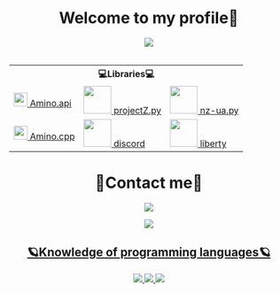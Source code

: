 <body>
	<h1 align="center"> Welcome to my profile👾</h1>
	<div align="center">
		<img src="https://i.gifer.com/J4Qb.gif">
	</div>
	<br>
	<div>	
	<table align="center">
		<tr> <th colspan="4">💻Libraries💻</th> </tr>
		<tr>
			<td>
				<a href="https://github.com/xXxCLOTIxXx/amino.py"><img src="https://wa1.aminoapps.com/static/img/amino-logo-white.svg" height="25px">
				 Amino.api </a>
			</td>
			<td>
				<a href="https://github.com/xXxCLOTIxXx/projectZ.py"><img src="https://i.imgur.com/49WtRwD.png" height="50px">
				 projectZ.py </a>
			</td>
			<td>
				<a href="https://github.com/xXxCLOTIxXx/nz-ua.py"><img src="https://play-lh.googleusercontent.com/UC-6HpOzy5A5lLt4PsMAW3Lfpy8yYmec5EMgRajGGEgmOEYyQmXwzQlRED1z8wfJ4mcz=w240-h480" height="50px">
				 nz-ua.py </a>
			</td>
		</tr>
		<tr>
			<td>
				<a href="https://github.com/xXxCLOTIxXx/amino.cpp"><img src="https://wa1.aminoapps.com/static/img/amino-logo-white.svg" height="25px">
				 Amino.cpp </a>
			</td>
			<td>
				<a href="https://github.com/xXxCLOTIxXx/discord"><img src="https://static.wikia.nocookie.net/hypixel_skyblock/images/d/dd/Discord.png/revision/latest?cb=20221209160533&path-prefix=ru" height="50px">
				 discord </a>
			</td>
			<td>
				<a href="https://github.com/xXxCLOTIxXx/liberty"><img src="https://static.wikia.nocookie.net/lolesports_gamepedia_en/images/e/e0/Havan_Liberty_Gaminglogo_square.png/revision/latest?cb=20210521035450" height="50px">
				 liberty </a>
			</td>
		</tr>
	</table>
	</div>
		<h1 align="center">📱Contact me📱</h1>
		<p align="center"><a href="https://t.me/@DXsarz" target="_blank"><img src="https://img.shields.io/badge/@DXsarz-2CA5E0?style=for-the-badge&logo=telegram&logoColor=white"></p>
		<p align="center"><a href="https://linktr.ee/xsarz" target="_blank"><img src="https://img.shields.io/badge/Contacts-6c757d?style=for-the-badge&logoColor=white"></p>
	<div align="center">
		<h2 align="center">🪐Knowledge of programming languages🪐 </h2>
		<img src="https://img.shields.io/badge/html5-%23E34F26.svg?style=for-the-badge&logo=html5&logoColor=white">
		<img src="https://img.shields.io/badge/python-3670A0?style=for-the-badge&logo=python&logoColor=ffdd54">
		<img src="https://img.shields.io/badge/-C++-blue?logo=cplusplus&style=for-the-badge">
	</div>
</body>
